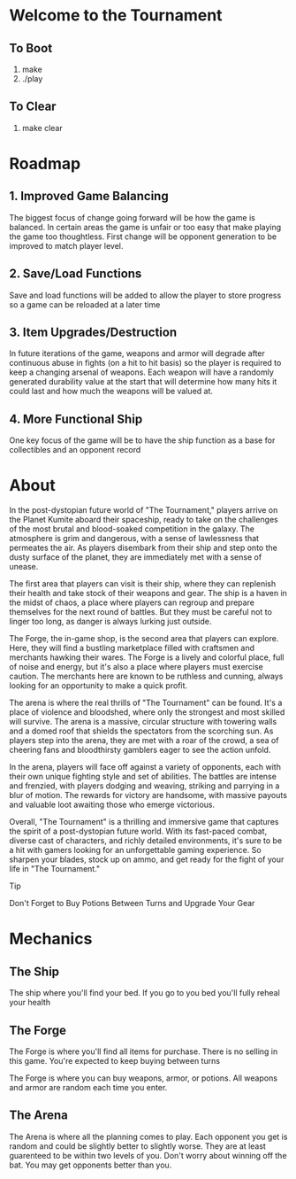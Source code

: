 # Welcome to the Tournament

## To Boot 

1. make
2. ./play

## To Clear

1. make clear

# Roadmap

## 1. Improved Game Balancing

The biggest focus of change going forward will be how the game is balanced. In certain areas the game is unfair or too easy that make playing the game too thoughtless. First change will be opponent generation to be improved to match player level.

## 2. Save/Load Functions

Save and load functions will be added to allow the player to store progress so a game can be reloaded at a later time

## 3. Item Upgrades/Destruction

In future iterations of the game, weapons and armor will degrade after continuous abuse in fights (on a hit to hit basis) so the player is required to keep a changing arsenal of weapons. Each weapon will have a randomly generated durability value at the start that will determine how many hits it could last and how much the weapons will be valued at.

## 4. More Functional Ship

One key focus of the game will be to have the ship function as a base for collectibles and an opponent record

# About

In the post-dystopian future world of "The Tournament," players arrive on the Planet Kumite aboard their spaceship, ready to take on the challenges of the most brutal and blood-soaked competition in the galaxy. The atmosphere is grim and dangerous, with a sense of lawlessness that permeates the air. As players disembark from their ship and step onto the dusty surface of the planet, they are immediately met with a sense of unease.

The first area that players can visit is their ship, where they can replenish their health and take stock of their weapons and gear. The ship is a haven in the midst of chaos, a place where players can regroup and prepare themselves for the next round of battles. But they must be careful not to linger too long, as danger is always lurking just outside.

The Forge, the in-game shop, is the second area that players can explore. Here, they will find a bustling marketplace filled with craftsmen and merchants hawking their wares. The Forge is a lively and colorful place, full of noise and energy, but it's also a place where players must exercise caution. The merchants here are known to be ruthless and cunning, always looking for an opportunity to make a quick profit.

The arena is where the real thrills of "The Tournament" can be found. It's a place of violence and bloodshed, where only the strongest and most skilled will survive. The arena is a massive, circular structure with towering walls and a domed roof that shields the spectators from the scorching sun. As players step into the arena, they are met with a roar of the crowd, a sea of cheering fans and bloodthirsty gamblers eager to see the action unfold.

In the arena, players will face off against a variety of opponents, each with their own unique fighting style and set of abilities. The battles are intense and frenzied, with players dodging and weaving, striking and parrying in a blur of motion. The rewards for victory are handsome, with massive payouts and valuable loot awaiting those who emerge victorious.

Overall, "The Tournament" is a thrilling and immersive game that captures the spirit of a post-dystopian future world. With its fast-paced combat, diverse cast of characters, and richly detailed environments, it's sure to be a hit with gamers looking for an unforgettable gaming experience. So sharpen your blades, stock up on ammo, and get ready for the fight of your life in "The Tournament."

> [!TIP] 
> Don't Forget to Buy Potions Between Turns and Upgrade Your Gear

# Mechanics

## The Ship

The ship where you'll find your bed. If you go to you bed you'll fully reheal your health

## The Forge

The Forge is where you'll find all items for purchase. There is no selling in this game. You're expected to keep buying between turns

The Forge is where you can buy weapons, armor, or potions. All weapons and armor are random each time you enter.

## The Arena

The Arena is where all the planning comes to play. Each opponent you get is random and could be slightly better to slightly worse. They are at least guarenteed to be within two levels of you. Don't worry about winning off the bat. You may get opponents better than you.
